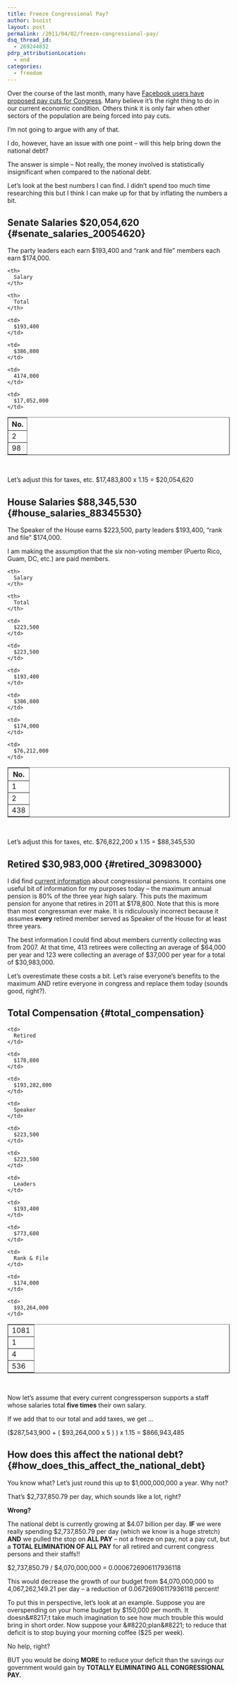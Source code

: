 ```yaml
---
title: Freeze Congressional Pay?
author: bsoist
layout: post
permalink: /2011/04/02/freeze-congressional-pay/
dsq_thread_id:
  - 269244832
pdrp_attributionLocation:
  - end
categories:
  - freedom
---
```

Over the course of the last month, many have [Facebook users have proposed pay cuts for Congress][1]. Many believe it&#8217;s the right thing to do in our current economic condition. Others think it is only fair when other sectors of the population are being forced into pay cuts.

I&#8217;m not going to argue with any of that. 

I do, however, have an issue with one point &#8211; will this help bring down the national debt?

The answer is simple &#8211; Not really, the money involved is statistically insignificant when compared to the national debt.

Let&#8217;s look at the best numbers I can find. I didn&#8217;t spend too much time researching this but I think I can make up for that by inflating the numbers a bit.

## Senate Salaries $20,054,620 {#senate_salaries_20054620}

The party leaders each earn $193,400 and &#8220;rank and file&#8221; members each earn $174,000.

<table border="1">
  <tr>
    <th>
      No.
    </th>
    
    <th>
      Salary
    </th>
    
    <th>
      Total
    </th>
  </tr>
  
  <tr>
    <td>
      2
    </td>
    
    <td>
      $193,400
    </td>
    
    <td>
      $386,800
    </td>
  </tr>
  
  <tr>
    <td>
      98
    </td>
    
    <td>
      4174,000
    </td>
    
    <td>
      $17,052,000
    </td>
  </tr>
</table>

&nbsp;

Let&#8217;s adjust this for taxes, etc. $17,483,800 x 1.15 = $20,054,620

## House Salaries $88,345,530 {#house_salaries_88345530}

The Speaker of the House earns $223,500, party leaders $193,400, &#8220;rank and file&#8221; $174,000.

I am making the assumption that the six non-voting member (Puerto Rico, Guam, DC, etc.) are paid members.

<table border="1">
  <tr>
    <th>
      No.
    </th>
    
    <th>
      Salary
    </th>
    
    <th>
      Total
    </th>
  </tr>
  
  <tr>
    <td>
      1
    </td>
    
    <td>
      $223,500
    </td>
    
    <td>
      $223,500
    </td>
  </tr>
  
  <tr>
    <td>
      2
    </td>
    
    <td>
      $193,400
    </td>
    
    <td>
      $386,800
    </td>
  </tr>
  
  <tr>
    <td>
      438
    </td>
    
    <td>
      $174,000
    </td>
    
    <td>
      $76,212,000
    </td>
  </tr>
</table>

&nbsp;

Let&#8217;s adjust this for taxes, etc. $76,822,200 x 1.15 = $88,345,530

## Retired $30,983,000 {#retired_30983000}

I did find [current information][2] about congressional pensions. It contains one useful bit of information for my purposes today &#8211; the maximum annual pension is 80% of the three year high salary. This puts the maximum pension for anyone that retires in 2011 at $178,800. Note that this is more than most congressman ever make. It is ridiculously incorrect because it assumes **every** retired member served as Speaker of the House for at least three years.

The best information I could find about members currently collecting was from 2007. At that time, 413 retirees were collecting an average of $64,000 per year and 123 were collecting an average of $37,000 per year for a total of $30,983,000.

Let&#8217;s overestimate these costs a bit. Let&#8217;s raise everyone&#8217;s benefits to the maximum AND retire everyone in congress and replace them today (sounds good, right?).

## Total Compensation {#total_compensation}

<table border="1">
  <tr>
    <td>
      1081
    </td>
    
    <td>
      Retired
    </td>
    
    <td>
      $178,800
    </td>
    
    <td>
      $193,282,800
    </td>
  </tr>
  
  <tr>
    <td>
      1
    </td>
    
    <td>
      Speaker
    </td>
    
    <td>
      $223,500
    </td>
    
    <td>
      $223,500
    </td>
  </tr>
  
  <tr>
    <td>
      4
    </td>
    
    <td>
      Leaders
    </td>
    
    <td>
      $193,400
    </td>
    
    <td>
      $773,600
    </td>
  </tr>
  
  <tr>
    <td>
      536
    </td>
    
    <td>
      Rank & File
    </td>
    
    <td>
      $174,000
    </td>
    
    <td>
      $93,264,000
    </td>
  </tr>
</table>

&nbsp;

Now let&#8217;s assume that every current congressperson supports a staff whose salaries total **five times** their own salary. 

If we add that to our total and add taxes, we get &#8230;

($287,543,900 + ( $93,264,000 x 5 ) ) x 1.15 = $866,943,485

## How does this affect the national debt? {#how_does_this_affect_the_national_debt}

You know what? Let&#8217;s just round this up to $1,000,000,000 a year. Why not?

That&#8217;s $2,737,850.79 per day, which sounds like a lot, right?

**Wrong?**

The national debt is currently growing at $4.07 billion per day. **IF** we were really spending $2,737,850.79 per day (which we know is a huge stretch) **AND** we pulled the stop on **ALL PAY** &#8211; not a freeze on pay, not a pay cut, but a **TOTAL ELIMINATION OF ALL PAY** for all retired and current congress persons and their staffs!!

$2,737,850.79 / $4,070,000,000 = 0.0006726906117936118

This would decrease the growth of our budget from $4,070,000,000 to 4,067,262,149.21 per day &#8211; a reduction of 0.06726906117936118 percent! 

To put this in perspective, let&#8217;s look at an example. Suppose you are overspending on your home budget by $150,000 per month. It doesn&#8217;t take much imagination to see how much trouble this would bring in short order. Now suppose your &#8220;plan&#8221; to reduce that deficit is to stop buying your morning coffee ($25 per week). 

No help, right?

BUT you would be doing **MORE** to reduce your deficit than the savings our government would gain by **TOTALLY ELIMINATING ALL CONGRESSIONAL PAY.**

 [1]: http://www.google.com/search?q=ask+congress+to+take+a+pay+cut&hl=en&num=10&lr=&ft=i&cr=&safe=images&tbs=,qdr:m#sclient=psy&hl=en&lr=&tbs=qdr:m&source=hp&q=ask+congress+to+take+a+pay+cut+site:facebook.com&aq=f&aqi=&aql=&oq=&pbx=1&fp=c4c8d00980fa697b
 [2]: http://www.senate.gov/CRSReports/crs-publish.cfm?pid='0E%2C*PLC8%22%40%20%20%0A
